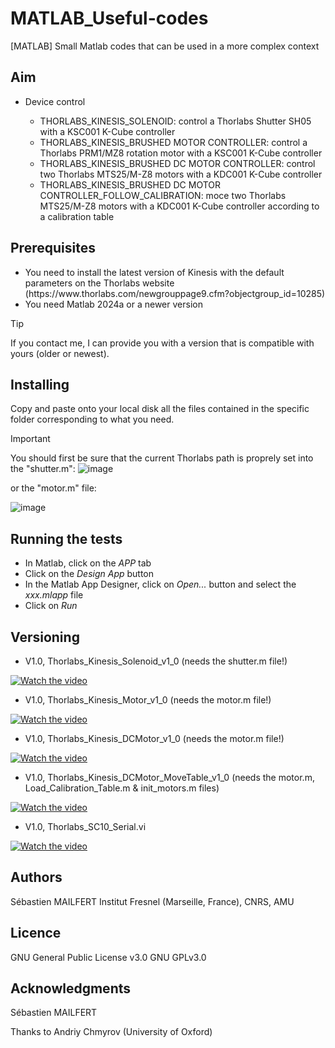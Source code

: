 # MATLAB_Useful-codes
[MATLAB] Small Matlab codes that can be used in a more complex context

## Aim

<ul>
<li> Device control</li>
<ul>
<li> THORLABS_KINESIS_SOLENOID: control a Thorlabs Shutter SH05 with a KSC001 K-Cube controller</li>
<li> THORLABS_KINESIS_BRUSHED MOTOR CONTROLLER: control a Thorlabs PRM1/MZ8 rotation motor with a KSC001 K-Cube controller</li>
<li> THORLABS_KINESIS_BRUSHED DC MOTOR CONTROLLER: control two Thorlabs MTS25/M-Z8 motors with a KDC001 K-Cube controller</li>
<li> THORLABS_KINESIS_BRUSHED DC MOTOR CONTROLLER_FOLLOW_CALIBRATION: moce two Thorlabs MTS25/M-Z8 motors with a KDC001 K-Cube controller according to a calibration table</li>
</ul>
</ul>

## Prerequisites

<ul>
<li> You need to install the latest version of Kinesis with the default parameters on the Thorlabs website (https://www.thorlabs.com/newgrouppage9.cfm?objectgroup_id=10285)</li>
<li> You need Matlab 2024a or a newer version</li>
</ul>

> [!TIP]
> If you contact me, I can provide you with a version that is compatible with yours (older or newest).


## Installing

Copy and paste onto your local disk all the files contained in the specific folder corresponding to what you need.

> [!IMPORTANT]
> You should first be sure that the current Thorlabs path is proprely set into the "shutter.m":
> ![image](https://github.com/MAILFERT-Sebastien/MATLAB_Useful-codes/blob/main/Device_control/THORLABS_KINESIS_SOLENOID/Images/FilePath.png) 
>
>  or the "motor.m" file:
> 
> ![image](https://github.com/MAILFERT-Sebastien/MATLAB_Useful-codes/blob/main/Device_control/THORLABS_KINESIS_DC%20MOTOR%20CONTROLLER/Images/FilePath.png) 



## Running the tests

<ul>
<li> In Matlab, click on the <i>APP</i> tab</li>
<li> Click on the <i>Design App</i> button</li>
<li> In the Matlab App Designer, click on <i>Open...</i> button and select the <i>xxx.mlapp</i> file</li>
<li> Click on <i>Run</i></li>
</ul>


## Versioning

<ul>
<li> V1.0, Thorlabs_Kinesis_Solenoid_v1_0 (needs the shutter.m file!)</li>
</ul>

[![Watch the video](https://github.com/MAILFERT-Sebastien/MATLAB_Useful-codes/blob/main/Device_control/THORLABS_KINESIS_SOLENOID/Images/Thorlabs_Kinesis_Solenoid.png)](https://youtu.be/3Ou0eR2DcCs?feature=shared)


<ul>
<li> V1.0, Thorlabs_Kinesis_Motor_v1_0 (needs the motor.m file!)</li>
</ul>

[![Watch the video](https://github.com/MAILFERT-Sebastien/MATLAB_Useful-codes/blob/main/Device_control/THORLABS_KINESIS_BRUSHED%20MOTOR%20CONTROLLER/Images/Thorlabs_Kinesis_Motor.png)](https://youtu.be/yIXE_s-mPlQ)

 
<ul>
<li> V1.0, Thorlabs_Kinesis_DCMotor_v1_0 (needs the motor.m file!)</li>
</ul>

[![Watch the video](https://github.com/MAILFERT-Sebastien/MATLAB_Useful-codes/blob/main/Device_control/THORLABS_KINESIS_DC%20MOTOR%20CONTROLLER/Images/Thorlabs_Kinesis_DCMotor.png)](https://youtu.be/wut1uU-jnE0)


<ul>
<li> V1.0, Thorlabs_Kinesis_DCMotor_MoveTable_v1_0 (needs the motor.m, Load_Calibration_Table.m & init_motors.m files)</li>
</ul>

[![Watch the video](https://github.com/MAILFERT-Sebastien/MATLAB_Useful-codes/blob/main/Device_control/THORLABS_KINESIS_DC%20MOTOR%20CONTROLLER_FOLLOW_CALIBRATION/Images/Thorlabs_Kinesis_DCMotor.png)](https://youtu.be/B1Ubr-RcFhU)

<ul>
<li> V1.0, Thorlabs_SC10_Serial.vi</li>
</ul>

[![Watch the video](https://github.com/MAILFERT-Sebastien/MATLAB_Useful-codes/blob/main/Device_control/YOKOGAWA_CSU-X1/Images/YOKOGAWA_CSUX1.png)](https://www.youtube.com/watch?v=SvDwvMWrSM4)



## Authors
Sébastien MAILFERT
Institut Fresnel (Marseille, France), CNRS, AMU

## Licence
GNU General Public License v3.0
GNU GPLv3.0

## Acknowledgments
Sébastien MAILFERT

Thanks to Andriy Chmyrov (University of Oxford)
